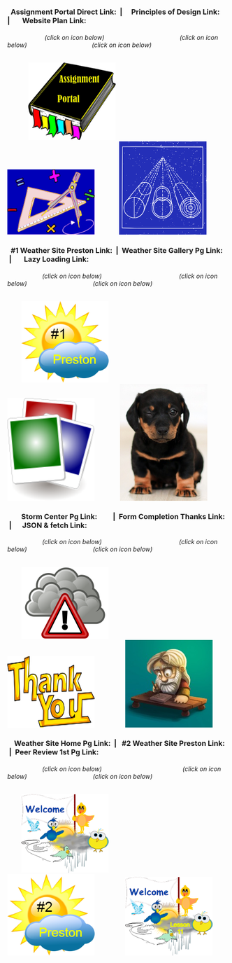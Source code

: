 ### &nbsp; Assignment Portal Direct Link: &nbsp;|&emsp; Principles of Design Link:&emsp; |&nbsp; &emsp; Website Plan Link:

###### &emsp; &nbsp; &emsp; &emsp; &nbsp; &nbsp; &nbsp; (click on icon below) &nbsp; &nbsp; &nbsp; &nbsp; &emsp; &emsp; &nbsp; &nbsp; &nbsp; &nbsp; &emsp; &nbsp; &emsp; &emsp; &nbsp; (click on icon below) &nbsp; &nbsp; &emsp; &emsp; &nbsp; &nbsp; &nbsp; &nbsp; &emsp; &emsp; &emsp; &nbsp; (click on icon below)                                                              

&emsp; &emsp; &nbsp; &nbsp;[<img src="sources/assignment_portal_icon_link.png" width="200">](https://jmmonjeremy.github.io/)
&nbsp; &emsp; &nbsp; &emsp; &emsp; &nbsp;[<img src="sources/design_principles_icon_link.png" width="200">](https://jmmonjeremy.github.io/design-principles.html) 
&nbsp; &nbsp; &emsp; &emsp; [<img src="sources/site_plan_icon_link.png" width="200">](https://jmmonjeremy.github.io/lesson2/index.html)
        
### &nbsp; #1 Weather Site Preston Link: &nbsp;| &nbsp;Weather Site Gallery Pg Link: &nbsp;|&nbsp; &emsp; Lazy Loading Link:
           
###### &emsp; &nbsp; &emsp; &emsp; &emsp; (click on icon below) &emsp; &emsp; &nbsp; &nbsp; &emsp; &nbsp; &emsp; &emsp; &nbsp; &nbsp; &nbsp; &emsp; &emsp; (click on icon below) &emsp; &nbsp; &nbsp; &emsp; &emsp; &nbsp; &nbsp; &nbsp; &emsp; &emsp; &emsp; (click on icon below)    

&emsp; &emsp;[<img src="sources/1st_weather_preston_pg_icon_link.png" width="200">](https://jmmonjeremy.github.io/weather/preston.html)
&emsp; &emsp; &emsp; &emsp; &emsp; [<img src="sources/weather_gallery_pg_icon_link.png" width="200">](https://jmmonjeremy.github.io/weather/gallery-7.html) 
&emsp; &emsp; &emsp; [<img src="sources/lazyloading_icon_link.jpg" width="200">](https://jmmonjeremy.github.io/lesson-4/lazyload.html)

### &nbsp; &emsp; &nbsp;Storm Center Pg Link: &nbsp; &emsp; &nbsp;|&nbsp; Form Completion Thanks Link: &nbsp;| &emsp; JSON & fetch Link:

###### &emsp; &nbsp; &emsp; &emsp; &emsp; (click on icon below) &emsp; &emsp; &nbsp; &nbsp; &emsp; &nbsp; &emsp; &emsp; &nbsp; &nbsp; &nbsp; &emsp; &emsp; (click on icon below) &emsp; &nbsp; &nbsp; &emsp; &emsp; &nbsp; &nbsp; &nbsp; &emsp; &emsp; &emsp; (click on icon below)

&emsp; &emsp;[<img src="sources/weather_stormcenter_pg_icon_link.png" width="200">](https://jmmonjeremy.github.io/weather/stormcenter.html)
&emsp; &emsp; &emsp; &emsp; &nbsp; [<img src="sources/weather_thanks_pg_icon_link.png" width="200">](https://jmmonjeremy.github.io/weather/thanks.html)
&nbsp;&emsp; &emsp; &emsp; &nbsp; [<img src="sources/JSON_fetch_prophets_icon_link.jpg" width="200">](https://jmmonjeremy.github.io//lesson-9/prophets.html)

### &nbsp; &nbsp; Weather Site Home Pg Link: &nbsp;| &nbsp; #2 Weather Site Preston Link: &nbsp;|&nbsp; Peer Review 1st Pg Link:

###### &emsp; &nbsp; &emsp; &emsp; &emsp; (click on icon below)&emsp; &emsp; &nbsp; &nbsp; &emsp; &nbsp; &emsp; &emsp; &nbsp; &nbsp; &nbsp; &emsp; &emsp; &nbsp; &nbsp;(click on icon below) &emsp; &nbsp; &nbsp; &emsp; &emsp; &nbsp; &nbsp; &nbsp; &emsp; &emsp; &emsp; (click on icon below) 

&emsp; &emsp;[<img src="sources/weather_home_pg_icon_link.png" width="200">](https://jmmonjeremy.github.io/lesson-5/index.html)
&emsp; &emsp; &emsp; &emsp; &emsp;[<img src="sources/2nd_weather_preston_pg_icon_link.png" width="200">](https://jmmonjeremy.github.io/lesson-10/preston-10.html)
&nbsp;&emsp; &emsp; &emsp; &nbsp; [<img src="sources/weather_home_pg_lesson11_icon_link.png" width="200">](https://jmmonjeremy.github.io/lesson-11/index.html)

